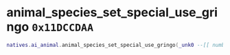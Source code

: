 # animal_species_set_special_use_gringo `0x11DCCDAA`

```lua
natives.ai_animal.animal_species_set_special_use_gringo(_unk0 --[[ number ]], _unk1 --[[ number ]], _unk2 --[[ number ]], _unk3 --[[ number ]], _unk4 --[[ number ]])
```
